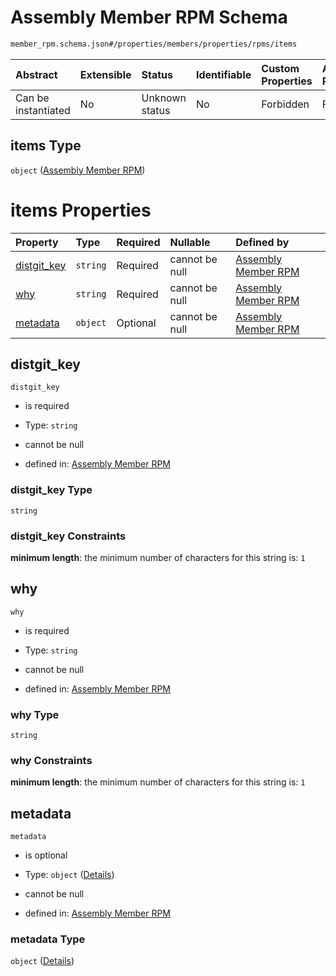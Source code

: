 # Assembly Member RPM Schema

```txt
member_rpm.schema.json#/properties/members/properties/rpms/items
```



| Abstract            | Extensible | Status         | Identifiable | Custom Properties | Additional Properties | Access Restrictions | Defined In                                                                   |
| :------------------ | :--------- | :------------- | :----------- | :---------------- | :-------------------- | :------------------ | :--------------------------------------------------------------------------- |
| Can be instantiated | No         | Unknown status | No           | Forbidden         | Forbidden             | none                | [assembly.schema.json\*](../out/assembly.schema.json "open original schema") |

## items Type

`object` ([Assembly Member RPM](assembly-properties-members-properties-rpms-assembly-member-rpm.md))

# items Properties

| Property                     | Type     | Required | Nullable       | Defined by                                                                                                   |
| :--------------------------- | :------- | :------- | :------------- | :----------------------------------------------------------------------------------------------------------- |
| [distgit\_key](#distgit_key) | `string` | Required | cannot be null | [Assembly Member RPM](member_rpm-properties-distgit_key.md "member_rpm.schema.json#/properties/distgit_key") |
| [why](#why)                  | `string` | Required | cannot be null | [Assembly Member RPM](member_rpm-properties-why.md "member_rpm.schema.json#/properties/why")                 |
| [metadata](#metadata)        | `object` | Optional | cannot be null | [Assembly Member RPM](member_rpm-properties-metadata.md "member_rpm.schema.json#/properties/metadata")       |

## distgit\_key



`distgit_key`

*   is required

*   Type: `string`

*   cannot be null

*   defined in: [Assembly Member RPM](member_rpm-properties-distgit_key.md "member_rpm.schema.json#/properties/distgit_key")

### distgit\_key Type

`string`

### distgit\_key Constraints

**minimum length**: the minimum number of characters for this string is: `1`

## why



`why`

*   is required

*   Type: `string`

*   cannot be null

*   defined in: [Assembly Member RPM](member_rpm-properties-why.md "member_rpm.schema.json#/properties/why")

### why Type

`string`

### why Constraints

**minimum length**: the minimum number of characters for this string is: `1`

## metadata



`metadata`

*   is optional

*   Type: `object` ([Details](member_rpm-properties-metadata.md))

*   cannot be null

*   defined in: [Assembly Member RPM](member_rpm-properties-metadata.md "member_rpm.schema.json#/properties/metadata")

### metadata Type

`object` ([Details](member_rpm-properties-metadata.md))
